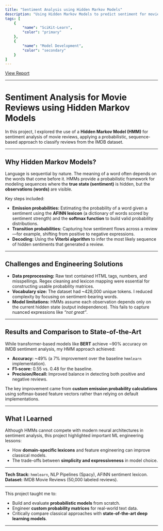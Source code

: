 ```yaml
---
title: "Sentiment Analysis using Hidden Markov Models"
description: "Using Hidden Markov Models to predict sentiment for movie reviews"
tags: [
    {
        "name": "SciKit-Learn",
        "color": "primary"
    },
    {
        "name": "Model Development",
        "color": "secondary"
    }
]
---
```


<a href="/project-pdfs/SentimentAnalysis.pdf" target="_blank">View Report</a>

---

# Sentiment Analysis for Movie Reviews using Hidden Markov Models

In this project, I explored the use of a **Hidden Markov Model (HMM)** for sentiment analysis of movie reviews, applying a probabilistic, sequence-based approach to classify reviews from the IMDB dataset.

---

## Why Hidden Markov Models?

Language is sequential by nature. The meaning of a word often depends on the words that come before it. HMMs provide a probabilistic framework for modeling sequences where the **true state (sentiment)** is hidden, but the **observations (words)** are visible.

Key steps included:

* **Emission probabilities:** Estimating the probability of a word given a sentiment using the **AFINN lexicon** (a dictionary of words scored by sentiment strength) and the **softmax function** to build valid probability distributions.
* **Transition probabilities:** Capturing how sentiment flows across a review—for example, shifting from positive to negative expressions.
* **Decoding:** Using the **Viterbi algorithm** to infer the most likely sequence of hidden sentiments that generated a review.

---

## Challenges and Engineering Solutions

* **Data preprocessing:** Raw text contained HTML tags, numbers, and misspellings. Regex cleaning and lexicon mapping were essential for constructing usable probability matrices.
* **Vocabulary size:** The dataset had ~428,000 unique tokens. I reduced complexity by focusing on sentiment-bearing words.
* **Model limitations:** HMMs assume each observation depends only on the current hidden state (output independence). This fails to capture nuanced expressions like *“not great”*.

---

## Results and Comparison to State-of-the-Art

While transformer-based models like **BERT** achieve ~90% accuracy on IMDB sentiment analysis, my HMM approach achieved:

* **Accuracy:** ~49% (a 7% improvement over the baseline `hmmlearn` implementation).
* **F1-score:** 0.55 vs. 0.48 for the baseline.
* **Precision/Recall:** Improved balance in detecting both positive and negative reviews.

The key improvement came from **custom emission probability calculations** using softmax-based feature vectors rather than relying on default implementations.

---

## What I Learned

Although HMMs cannot compete with modern neural architectures in sentiment analysis, this project highlighted important ML engineering lessons:

* How **domain-specific lexicons** and feature engineering can improve classical models.
* The trade-offs between **simplicity and expressiveness** in model choice.

---

**Tech Stack:** `hmmlearn`, NLP Pipelines (Spacy), AFINN sentiment lexicon.
**Dataset:** IMDB Movie Reviews (50,000 labeled reviews).

---

This project taught me to:

* Build and evaluate **probabilistic models** from scratch.
* Engineer **custom probability matrices** for real-world text data.
* Critically compare classical approaches with **state-of-the-art deep learning models**.

---
